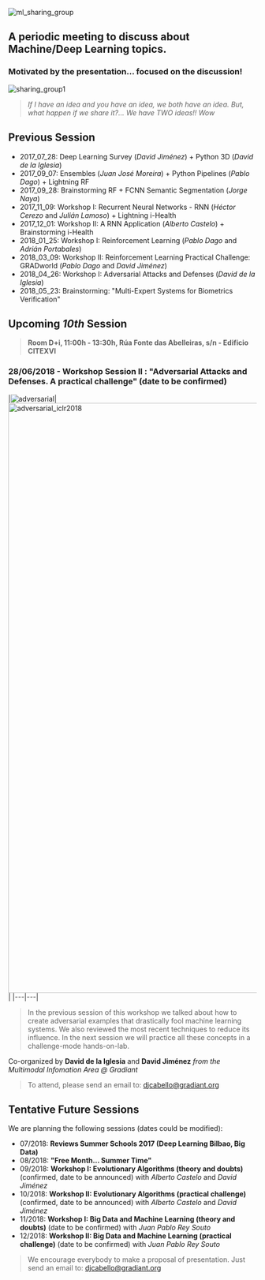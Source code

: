 ![ml_sharing_group](https://user-images.githubusercontent.com/30496090/37024691-ddf45440-2129-11e8-96f6-eca21a083b0e.png)

## A periodic meeting to discuss about Machine/Deep Learning topics. 
### Motivated by the presentation... focused on the discussion!
![sharing_group1](https://user-images.githubusercontent.com/30496090/31537549-e4db5ada-b002-11e7-9385-3dc08004c3e0.jpg)
> *If I have an idea and you have an idea, we both have an idea. But, what happen if we share it?... 
> We have TWO ideas!! Wow*

## Previous Session
* 2017_07_28: Deep Learning Survey (*David Jiménez*) + Python 3D (*David de la Iglesia*)
* 2017_09_07: Ensembles (*Juan José Moreira*) + Python Pipelines (*Pablo Dago*) + Lightning RF 
* 2017_09_28: Brainstorming RF + FCNN Semantic Segmentation (*Jorge Naya*)
* 2017_11_09: Workshop I: Recurrent Neural Networks - RNN (*Héctor Cerezo* and *Julián Lamoso*) + Lightning i-Health
* 2017_12_01: Workshop II: A RNN Application (*Alberto Castelo*) + Brainstorming i-Health
* 2018_01_25: Workshop I: Reinforcement Learning (*Pablo Dago* and *Adrián Portabales*)
* 2018_03_09: Workshop II: Reinforcement Learning Practical Challenge: GRADworld (*Pablo Dago* and *David Jiménez*)
* 2018_04_26: Workshop I: Adversarial Attacks and Defenses (*David de la Iglesia*)
* 2018_05_23: Brainstorming: "Multi-Expert Systems for Biometrics Verification"

## Upcoming ***10th*** Session
> **Room D+i, 11:00h - 13:30h, Rúa Fonte das Abelleiras, s/n - Edificio CITEXVI**
### 28/06/2018 - Workshop Session II : "Adversarial Attacks and Defenses. A practical challenge" (date to be confirmed) 

|![adversarial](https://user-images.githubusercontent.com/30496090/40491705-1016018e-5f6f-11e8-8dd3-4bc60d4d6088.png)|
<img width="1196" alt="adversarial_iclr2018" src="https://user-images.githubusercontent.com/30496090/40491708-12f624a6-5f6f-11e8-8f7b-4d81540bd91b.png">|
|---|---|
> In the previous session of this workshop we talked about how to create adversarial examples that drastically fool machine learning systems. We also reviewed the most recent techniques to reduce its influence. In the next session we will practice all these concepts in a challenge-mode hands-on-lab.

Co-organized by **David de la Iglesia** and **David Jiménez** *from the Multimodal Infomation Area @ Gradiant*

> To attend, please send an email to: 
> djcabello@gradiant.org


## Tentative Future Sessions
We are planning the following sessions (dates could be modified):

* 07/2018: **Reviews Summer Schools 2017 (Deep Learning Bilbao, Big Data)**
* 08/2018: **"Free Month... Summer Time"**
* 09/2018: **Workshop I: Evolutionary Algorithms (theory and doubts)** (confirmed, date to be announced) with *Alberto Castelo* and *David Jiménez*
* 10/2018: **Workshop II: Evolutionary Algorithms (practical challenge)** (confirmed, date to be announced)  with *Alberto Castelo* and *David Jiménez*
* 11/2018: **Workshop I: Big Data and Machine Learning (theory and doubts)** (date to be confirmed) with *Juan Pablo Rey Souto* 
* 12/2018: **Workshop II: Big Data and Machine Learning (practical challenge)** (date to be confirmed) with *Juan Pablo Rey Souto*

> We encourage everybody to make a proposal of presentation. 
> Just send an email to: djcabello@gradiant.org
